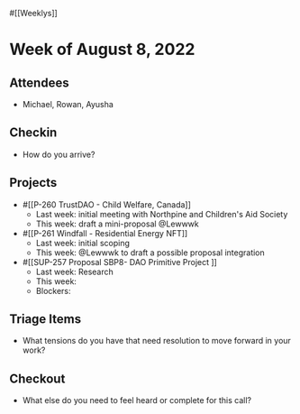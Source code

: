#[[Weeklys]] 
# Week of August 8, 2022
## Attendees
- Michael, Rowan, Ayusha

## Checkin
- How do you arrive?

## Projects
- #[[P-260 TrustDAO - Child Welfare, Canada]] 
	- Last week: initial meeting with Northpine and Children's Aid Society
	- This week: draft a mini-proposal @Lewwwk 
- #[[P-261 Windfall - Residential Energy NFT]]
	- Last week: initial scoping
	- This week: @Lewwwk to draft a possible proposal integration
-  #[[SUP-257 Proposal SBP8- DAO Primitive Project
]] 
	- Last week: Research
	- This week: 
	- Blockers:

## Triage Items
- What tensions do you have that need resolution to move forward in your work?

## Checkout
- What else do you need to feel heard or complete for this call?
